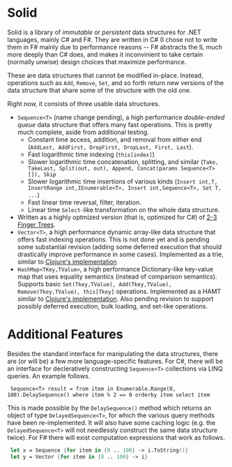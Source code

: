Solid
=====

Solid is a library of _immutable_ or _persistent_ data structures for .NET languages, mainly C# and F#. 
They are written in C# (I chose not to write them in F# mainly due to performance reasons -- F# abstracts the IL much more deeply than C# does, and makes it inconvinient to take certain (normally unwise) design choices that maximize performance. 

These are data structures that cannot be modified in-place. Instead, operations such as `Add`, `Remove`, `Set`, and so forth return new versions of the data structure that share some of the structure with the old one.

Right now, it consists of three usable data structures.
* `Sequence<T>` (name change pending), a high performance _double-ended queue_ data structure that offers many fast operations. This is pretty much complete, aside from additional testing.
  * Constant time access, addition, and removal from either end (`AddLast, AddFirst, DropFirst, DropLast, First, Last`).
  * Fast logarithmic time indexing (`this[index]`)
  * Slower logarithmic time concatenation, splitting, and similar (`Take, TakeLast, Split(out, out), Append, Concat(params Sequence<T>[]), Skip`
  * Slower logarithmic time insertions of various kinds (`Insert int,T, InsertRange int,IEnumerable<T>, Insert int,Sequence<T>, Set T, ...`)
  * Fast linear time reversal, filter, iteration.
  * Linear time `Select-`like transformation on the whole data structure.
* Written as a highly optmized version (that is, optimized for C#) of [2-3 Finger Trees](http://www.soi.city.ac.uk/~ross/papers/FingerTree.pdf).
* `Vector<T>`, a high performance dynamic array-like data structure that offers fast indexing operations. This is not done yet and is pending some substantial revision (adding some deferred execution that should drastically improve performance in some cases). Implemented as a trie, similar to [Clojure's implementation](http://blog.higher-order.net/2009/02/01/understanding-clojures-persistentvector-implementation/)
* `HashMap<TKey,TValue>`, a high performance Dictionary-like key-value map that uses equality semantics (instead of comparison semantics). Supports basic `Set(Tkey,TValue), Add(Tkey,TValue), Remove(Tkey,TValue), this[Tkey]` operations. Implemented as a HAMT similar to [Clojure's implementation](http://blog.higher-order.net/2009/09/08/understanding-clojures-persistenthashmap-deftwice/). Also pending revision to support possibly deferred execution, bulk loading, and set-like operations.

Additional Features
===================

Besides the standard interface for manipulating the data structures, there are (or will be) a few more language-specific features. For C#, there will be an interface for decleratively constructing `Sequence<T>` collections via LINQ queries. An example follows.
```CSharp
 Sequence<T> result = from item in Enumerable.Range(0, 100).DelaySequence() where item % 2 == 0 orderby item select item
```
This is made possible by the `DelaySequence()` method which returns an object of type `DelayedSequence<T>`, for which the various query methods have been re-implemented. It will also have some caching logic (e.g. the `DelayedSequence<T>` will not needlessly construct the same data structure twice).
For F# there will exist computation expressions that work as follows.
```FSharp
 let x = Sequence {for item in {0 .. 100} -> i.ToString()}
 let y = Vector {for item in {0 .. 100} -> i}
```
